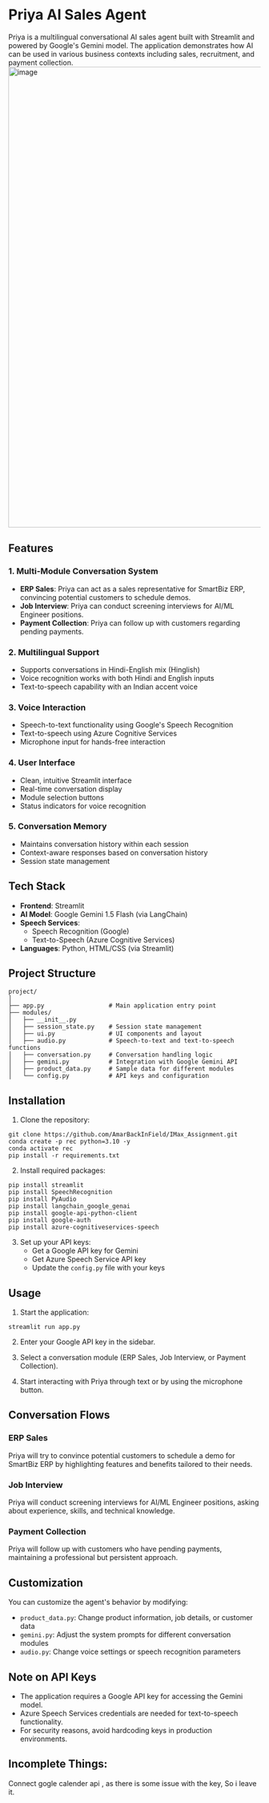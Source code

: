 # Priya AI Sales Agent

Priya is a multilingual conversational AI sales agent built with Streamlit and powered by Google's Gemini model. The application demonstrates how AI can be used in various business contexts including sales, recruitment, and payment collection.
<img width="919" alt="image" src="https://github.com/user-attachments/assets/1fa5262d-8b29-4dbe-a330-0f2195807a54" />

## Features

### 1. Multi-Module Conversation System
- **ERP Sales**: Priya can act as a sales representative for SmartBiz ERP, convincing potential customers to schedule demos.
- **Job Interview**: Priya can conduct screening interviews for AI/ML Engineer positions.
- **Payment Collection**: Priya can follow up with customers regarding pending payments.

### 2. Multilingual Support
- Supports conversations in Hindi-English mix (Hinglish)
- Voice recognition works with both Hindi and English inputs
- Text-to-speech capability with an Indian accent voice

### 3. Voice Interaction
- Speech-to-text functionality using Google's Speech Recognition
- Text-to-speech using Azure Cognitive Services
- Microphone input for hands-free interaction

### 4. User Interface
- Clean, intuitive Streamlit interface
- Real-time conversation display
- Module selection buttons
- Status indicators for voice recognition

### 5. Conversation Memory
- Maintains conversation history within each session
- Context-aware responses based on conversation history
- Session state management

## Tech Stack

- **Frontend**: Streamlit
- **AI Model**: Google Gemini 1.5 Flash (via LangChain)
- **Speech Services**:
  - Speech Recognition (Google)
  - Text-to-Speech (Azure Cognitive Services)
- **Languages**: Python, HTML/CSS (via Streamlit)

## Project Structure

```
project/
│
├── app.py                  # Main application entry point
├── modules/
│   ├── __init__.py
│   ├── session_state.py    # Session state management
│   ├── ui.py               # UI components and layout
│   ├── audio.py            # Speech-to-text and text-to-speech functions
│   ├── conversation.py     # Conversation handling logic
│   ├── gemini.py           # Integration with Google Gemini API
│   ├── product_data.py     # Sample data for different modules
│   └── config.py           # API keys and configuration
```

## Installation

1. Clone the repository:
```
git clone https://github.com/AmarBackInField/IMax_Assignment.git
conda create -p rec python=3.10 -y
conda activate rec
pip install -r requirements.txt
```

2. Install required packages:
```
pip install streamlit
pip install SpeechRecognition
pip install PyAudio
pip install langchain_google_genai
pip install google-api-python-client
pip install google-auth
pip install azure-cognitiveservices-speech
```

3. Set up your API keys:
   - Get a Google API key for Gemini
   - Get Azure Speech Service API key
   - Update the `config.py` file with your keys

## Usage

1. Start the application:
```
streamlit run app.py
```

2. Enter your Google API key in the sidebar.

3. Select a conversation module (ERP Sales, Job Interview, or Payment Collection).

4. Start interacting with Priya through text or by using the microphone button.

## Conversation Flows

### ERP Sales
Priya will try to convince potential customers to schedule a demo for SmartBiz ERP by highlighting features and benefits tailored to their needs.

### Job Interview
Priya will conduct screening interviews for AI/ML Engineer positions, asking about experience, skills, and technical knowledge.

### Payment Collection
Priya will follow up with customers who have pending payments, maintaining a professional but persistent approach.

## Customization

You can customize the agent's behavior by modifying:
- `product_data.py`: Change product information, job details, or customer data
- `gemini.py`: Adjust the system prompts for different conversation modules
- `audio.py`: Change voice settings or speech recognition parameters

## Note on API Keys

- The application requires a Google API key for accessing the Gemini model.
- Azure Speech Services credentials are needed for text-to-speech functionality.
- For security reasons, avoid hardcoding keys in production environments.

## Incomplete Things:
Connect gogle calender api , as there is some issue with the key, So i leave it.


